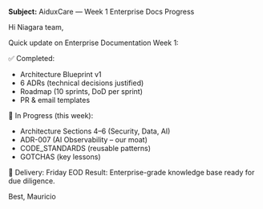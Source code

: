 **Subject:** AiduxCare — Week 1 Enterprise Docs Progress

Hi Niagara team,

Quick update on Enterprise Documentation Week 1:

✅ Completed:
- Architecture Blueprint v1
- 6 ADRs (technical decisions justified)
- Roadmap (10 sprints, DoD per sprint)
- PR & email templates

🚧 In Progress (this week):
- Architecture Sections 4–6 (Security, Data, AI)
- ADR-007 (AI Observability – our moat)
- CODE_STANDARDS (reusable patterns)
- GOTCHAS (key lessons)

📅 Delivery: Friday EOD
Result: Enterprise-grade knowledge base ready for due diligence.

Best,
Mauricio

